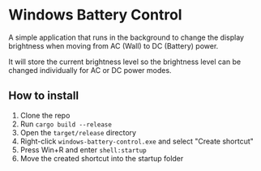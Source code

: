 # Windows Battery Control
A simple application that runs in the background to change the display brightness when moving from AC (Wall) to DC (Battery) power.

It will store the current brightness level so the brightness level can be changed individually for AC or DC power modes.


## How to install
1. Clone the repo
2. Run `cargo build --release`
3. Open the `target/release` directory
4. Right-click `windows-battery-control.exe` and select "Create shortcut"
5. Press Win+R and enter `shell:startup`
6. Move the created shortcut into the startup folder
